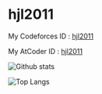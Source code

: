 # hjl2011

My Codeforces ID : [hjl2011](https://codeforces.com/profile/hjl2011)

My AtCoder ID : [hjl2011](https://atcoder.jp/users/hjl2011)

![Github stats](https://github-readme-stats.vercel.app/api?username=hjl2011&show_icons=true&include_all_commits=true&rd=1)

![Top Langs](https://github-readme-stats.vercel.app/api/top-langs/?username=hjl2011&layout=compact)

